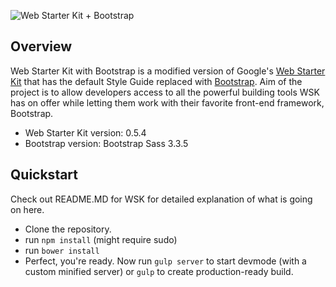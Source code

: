 
![Web Starter Kit + Bootstrap](http://s30.postimg.org/7u2nj3c81/web_starter_kit_bootstrap.png)

## Overview

Web Starter Kit with Bootstrap is a modified version of Google's [Web Starter Kit](https://developers.google.com/web/starter-kit) that has the default Style Guide replaced with [Bootstrap](https://github.com/twbs/bootstrap). Aim of the project is to allow developers access to all the powerful building tools WSK has on offer while letting them work with their favorite front-end framework, Bootstrap.

- Web Starter Kit version: 0.5.4
- Bootstrap version: Bootstrap Sass 3.3.5

## Quickstart

Check out README.MD for WSK for detailed explanation of what is going on here.

- Clone the repository.
- run ```npm install``` (might require sudo)
- run ```bower install```
- Perfect, you're ready. Now run ```gulp server``` to start devmode (with a custom minified server) or ```gulp``` to create production-ready build.
